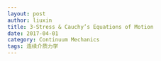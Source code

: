 ```yaml
---
layout: post
author: liuxin
title: 3-Stress & Cauchy’s Equations of Motion  
date: 2017-04-01
category: Continuum Mechanics
tags: 连续介质力学
---
```


<script type="text/x-mathjax-config">MathJax.Hub.Config({tex2jax: {inlineMath:[['$','$']]}});</script>
<script type="text/javascript" src="http://cdn.mathjax.org/mathjax/latest/MathJax.js?config=TeX-AMS-MML_HTMLorMML"></script>
